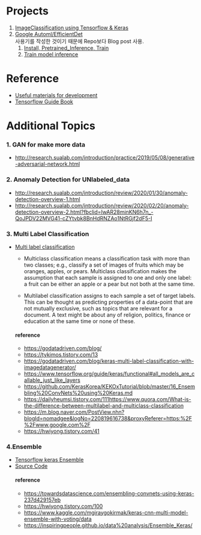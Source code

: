 # Projects
1. [ImageClassification using Tensorflow & Keras](https://github.com/pervin0527/ImageClassification)
2. [Google Automl/EfficientDet](https://github.com/google/automl/tree/master/efficientdet)  
   사용기를 작성한 것이기 때문에 Repo보다 Blog post 사용.
   1. [Install, Pretrained_Inference, Train](https://pervin0527.github.io/efficientdet/)
   2. [Train model inference](https://pervin0527.github.io/efficientdet2/)


# Reference
 - [Useful materials for development](https://github.com/pervin0527/pervinco/blob/master/reference.md)
 - [Tensorflow Guide Book](https://github.com/pervin0527/pervinco/blob/master/tensorflow_tutorial.md)

# Additional Topics
### 1. GAN for make more data
   - http://research.sualab.com/introduction/practice/2019/05/08/generative-adversarial-network.html
  
### 2. Anomaly Detection for UNlabeled_data
  - http://research.sualab.com/introduction/review/2020/01/30/anomaly-detection-overview-1.html
  - http://research.sualab.com/introduction/review/2020/02/20/anomaly-detection-overview-2.html?fbclid=IwAR28minKN6h7n_-QoJPDV22MVG41-cZYtvbk8BnHdRNZAo1NtRGjf2dF5-I

### 3. Multi Label Classification
 - [Multi label classification](https://www.analyticsvidhya.com/blog/2019/04/build-first-multi-label-image-classification-model-python/)
  
   - Multiclass classification means a classification task with more than two classes; e.g., classify a set of images of fruits which may be oranges, apples, or pears. Multiclass classification makes the assumption that each sample is assigned to one and only one label: a fruit can be either an apple or a pear but not both at the same time.


   - Multilabel classification assigns to each sample a set of target labels. This can be thought as predicting properties of a data-point that are not mutually exclusive, such as topics that are relevant for a document. A text might be about any of religion, politics, finance or education at the same time or none of these.

   #### reference
   - https://godatadriven.com/blog/
   - https://tykimos.tistory.com/13
   - https://godatadriven.com/blog/keras-multi-label-classification-with-imagedatagenerator/
   - https://www.tensorflow.org/guide/keras/functional#all_models_are_callable_just_like_layers
   - https://github.com/KerasKorea/KEKOxTutorial/blob/master/16_Ensembling%20ConvNets%20using%20Keras.md
   - https://dailyheumsi.tistory.com/111https://www.quora.com/What-is-the-difference-between-multilabel-and-multiclass-classification
   - https://m.blog.naver.com/PostView.nhn?blogId=nomadgee&logNo=220819616738&proxyReferer=https:%2F%2Fwww.google.com%2F
   - https://hwiyong.tistory.com/41

### 4.Ensemble  
- [Tensorflow keras Ensemble](https://www.tensorflow.org/guide/keras/functional)
- [Source Code](https://github.com/pervin0527/pervinco/blob/master/source/models_assemble.py)
    #### reference
   - https://towardsdatascience.com/ensembling-convnets-using-keras-237d429157eb
   - https://hwiyong.tistory.com/100
   - https://www.kaggle.com/mgiraygokirmak/keras-cnn-multi-model-ensemble-with-voting/data
   - https://inspiringpeople.github.io/data%20analysis/Ensemble_Keras/